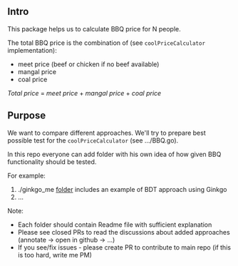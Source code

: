 
Intro
-----

This package helps us to calculate BBQ price for N people.

The total BBQ price is the combination of (see `coolPriceCalculator` implementation):
- meet price (beef or chicken if no beef available)
- mangal price
- coal price

_Total price_ = _meet price_ + _mangal price_ + _coal price_

Purpose
-------

We want to compare different approaches.
We'll try to prepare best possible test for the `coolPriceCalculator` (see .../BBQ.go).

In this repo everyone can add folder with his own idea of how given BBQ functionality should be tested.

For example:
1) ./ginkgo_me [folder](./ginkgo_me) includes an example of BDT approach using Ginkgo
2) ...

Note:
- Each folder should contain Readme file with sufficient explanation
- Please see closed PRs to read the discussions about added approaches (annotate -> open in github -> ...)
- If you see/fix issues - please create PR to contribute to main repo (if this is too hard, write me PM)